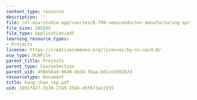 ```yaml
---
content_type: resource
description: ''
file: /ol-ocw-studio-app/courses/6-780-semiconductor-manufacturing-spring-2003/1691f427313027a92584e5f673ac2155_hung_chan_rep.pdf
file_size: 285845
file_type: application/pdf
learning_resource_types:
- Projects
license: https://creativecommons.org/licenses/by-nc-sa/4.0/
ocw_type: OCWFile
parent_title: Projects
parent_type: CourseSection
parent_uid: 450e56ad-9640-db34-f8aa-b61ce3502b7d
resourcetype: Document
title: hung_chan_rep.pdf
uid: 1691f427-3130-27a9-2584-e5f673ac2155
---
```

